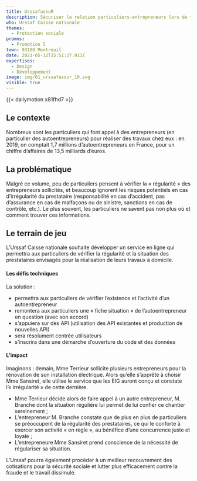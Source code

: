 ```yaml
---
title: UrssafassuR
description: Sécuriser la relation particuliers-entrepreneurs lors de travaux
who: Urssaf Caisse nationale
themes:
  - Protection sociale
promos:
  - Promotion 5
town: 93108 Montreuil
date: 2021-05-12T15:51:27.913Z
expertises:
  - Design
  - Développement
image: img/01_urssafassur_10.svg
visible: true
---
```

{{< dailymotion x81fhd7 >}}

## Le contexte

Nombreux sont les particuliers qui font appel à des entrepreneurs (en particulier des autoentrepreneurs) pour réaliser des travaux chez eux : en 2019, on comptait 1,7 millions d’autoentrepreneurs en France, pour un chiffre d’affaires de 13,5 milliards d’euros.

## La problématique

Malgré ce volume, peu de particuliers pensent à vérifier la « régularité » des entrepreneurs sollicités, et beaucoup ignorent les risques potentiels en cas d’irrégularité du prestataire (responsabilité en cas d’accident, pas d’assurance en cas de malfaçons ou de sinistre, sanctions en cas de contrôle, etc.). Le plus souvent, les particuliers ne savent pas non plus où et comment trouver ces informations.

## Le terrain de jeu

L’Urssaf Caisse nationale souhaite développer un service en ligne qui permettra aux particuliers de vérifier la régularité et la situation des prestataires envisagés pour la réalisation de leurs travaux à domicile.

#### Les défis techniques

La solution :

* permettra aux particuliers de vérifier l’existence et l’activité d’un autoentrepreneur
* remontera aux particuliers une « fiche situation » de l’autoentrepreneur en question (avec son accord)
* s’appuiera sur des API (utilisation des API existantes et production de nouvelles API)
* sera résolument centrée utilisateurs
* s’inscrira dans une démarche d’ouverture du code et des données

#### L'impact 

Imaginons : demain, Mme Terrieur sollicite plusieurs entrepreneurs pour la rénovation de son installation électrique. Alors qu’elle s’apprête à choisir Mme Sansiret, elle utilise le service que les EIG auront conçu et constate l’« irrégularité » de cette dernière.

* Mme Terrieur décide alors de faire appel à un autre entrepreneur, M. Branche dont la situation régulière lui permet de lui confier ce chantier sereinement ;
* L’entrepreneur M. Branche constate que de plus en plus de particuliers se préoccupent de la régularité des prestataires, ce qui le conforte à exercer son activité « en règle », au bénéfice d’une concurrence juste et loyale ;
* L’entrepreneure Mme Sansiret prend conscience de la nécessité de régulariser sa situation.

L’Urssaf pourra également procéder à un meilleur recouvrement des cotisations pour la sécurité sociale et lutter plus efficacement contre la fraude et le travail dissimulé.